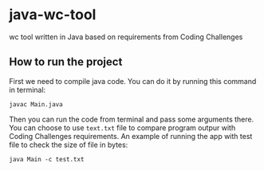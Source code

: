# java-wc-tool

wc tool written in Java based on requirements from Coding Challenges

## How to run the project

First we need to compile java code. You can do it by running this command in terminal:

```
javac Main.java
```

Then you can run the code from terminal and pass some arguments there.
You can choose to use `text.txt` file to compare program outpur with Coding Challenges requirements.
An example of running the app with test file to check the size of file in bytes:

```
java Main -c test.txt
```
